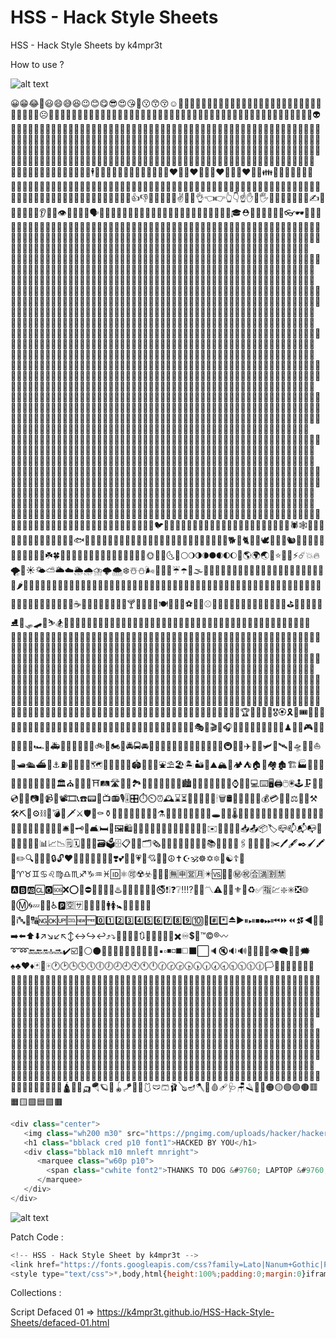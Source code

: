 # HSS - Hack Style Sheets
HSS - Hack Style Sheets by k4mpr3t

How to use ?

![alt text](https://raw.githubusercontent.com/k4mpr3t/HSS-Hack-Style-Sheets/master/hss.jpeg "HSS - Hack Style Sheets")

😀😁😂🤣😃😄😅😆😉😊😋😎😍😘🥰😗😙😚☺️🙂🤗🤩🤔🤨😐😑😶🙄😏😣😥😮🤐😯😪😫😴😌😛😜😝🤤😒😓😔😕🙃🤑😲☹️🙁😖😞😟😤😢😭😦😧😨😩🤯😬😰😱🥵🥶😳🤪😵😡😠🤬😷🤒🤕🤢🤮🤧😇🤠🤡🥳🥴🥺🤥🤫🤭🧐🤓😈👿👹👺💀👻👽🤖💩😺😸😹😻😼😽🙀😿😾👶👧🧒👦👩🧑👨👵🧓👴👲👳‍♀️👳‍♂️🧕🧔👱‍♂️👱‍♀️👨‍🦰👩‍🦰👨‍🦱👩‍🦱👨‍🦲👩‍🦲👨‍🦳👩‍🦳🦸‍♀️🦸‍♂️🦹‍♀️🦹‍♂️👮‍♀️👮‍♂️👷‍♀️👷‍♂️💂‍♀️💂‍♂️🕵️‍♀️🕵️‍♂️👩‍⚕️👨‍⚕️👩‍🌾👨‍🌾👩‍🍳👨‍🍳👩‍🎓👨‍🎓👩‍🎤👨‍🎤👩‍🏫👨‍🏫👩‍🏭👨‍🏭👩‍💻👨‍💻👩‍💼👨‍💼👩‍🔧👨‍🔧👩‍🔬👨‍🔬👩‍🎨👨‍🎨👩‍🚒👨‍🚒👩‍✈️👨‍✈️👩‍🚀👨‍🚀👩‍⚖️👨‍⚖️👰🤵👸🤴🤶🎅🧙‍♀️🧙‍♂️🧝‍♀️🧝‍♂️🧛‍♀️🧛‍♂️🧟‍♀️🧟‍♂️🧞‍♀️🧞‍♂️🧜‍♀️🧜‍♂️🧚‍♀️🧚‍♂️👼🤰🤱🙇‍♀️🙇‍♂️💁‍♀️💁‍♂️🙅‍♀️🙅‍♂️🙆‍♀️🙆‍♂️🙋‍♀️🙋‍♂️🤦‍♀️🤦‍♂️🤷‍♀️🤷‍♂️🙎‍♀️🙎‍♂️🙍‍♀️🙍‍♂️💇‍♀️💇‍♂️💆‍♀️💆‍♂️🧖‍♀️🧖‍♂️💅🤳💃🕺👯‍♀️👯‍♂️🕴🚶‍♀️🚶‍♂️🏃‍♀️🏃‍♂️👫👭👬💑👩‍❤️‍👩👨‍❤️‍👨💏👩‍❤️‍💋‍👩👨‍❤️‍💋‍👨👪👨‍👩‍👧👨‍👩‍👧‍👦👨‍👩‍👦‍👦👨‍👩‍👧‍👧👩‍👩‍👦👩‍👩‍👧👩‍👩‍👧‍👦👩‍👩‍👦‍👦👩‍👩‍👧‍👧👨‍👨‍👦👨‍👨‍👧👨‍👨‍👧‍👦👨‍👨‍👦‍👦👨‍👨‍👧‍👧👩‍👦👩‍👧👩‍👧‍👦👩‍👦‍👦👩‍👧‍👧👨‍👦👨‍👧👨‍👧‍👦👨‍👦‍👦👨‍👧‍👧🤲👐🙌👏🤝👍👎👊✊🤛🤜🤞✌️🤟🤘👌👈👉👆👇☝️✋🤚🖐🖖👋🤙💪🦵🦶🖕✍️🙏💍💄💋👄👅👂👃👣👁👀🧠🦴🦷🗣👤👥🧥👚👕👖👔👗👙👘👠👡👢👞👟🥾🥿🧦🧤🧣🎩🧢👒🎓⛑👑👝👛👜💼🎒👓🕶🥽🥼🌂🧵🧶👶🏻👦🏻👧🏻👨🏻👩🏻👱🏻‍♀️👱🏻👴🏻👵🏻👲🏻👳🏻‍♀️👳🏻👮🏻‍♀️👮🏻👷🏻‍♀️👷🏻💂🏻‍♀️💂🏻🕵🏻‍♀️🕵🏻👩🏻‍⚕️👨🏻‍⚕️👩🏻‍🌾👨🏻‍🌾👩🏻‍🍳👨🏻‍🍳👩🏻‍🎓👨🏻‍🎓👩🏻‍🎤👨🏻‍🎤👩🏻‍🏫👨🏻‍🏫👩🏻‍🏭👨🏻‍🏭👩🏻‍💻👨🏻‍💻👩🏻‍💼👨🏻‍💼👩🏻‍🔧👨🏻‍🔧👩🏻‍🔬👨🏻‍🔬👩🏻‍🎨👨🏻‍🎨👩🏻‍🚒👨🏻‍🚒👩🏻‍✈️👨🏻‍✈️👩🏻‍🚀👨🏻‍🚀👩🏻‍⚖️👨🏻‍⚖️🤶🏻🎅🏻👸🏻🤴🏻👰🏻🤵🏻👼🏻🤰🏻🙇🏻‍♀️🙇🏻💁🏻💁🏻‍♂️🙅🏻🙅🏻‍♂️🙆🏻🙆🏻‍♂️🙋🏻🙋🏻‍♂️🤦🏻‍♀️🤦🏻‍♂️🤷🏻‍♀️🤷🏻‍♂️🙎🏻🙎🏻‍♂️🙍🏻🙍🏻‍♂️💇🏻💇🏻‍♂️💆🏻💆🏻‍♂️🕴🏻💃🏻🕺🏻🚶🏻‍♀️🚶🏻🏃🏻‍♀️🏃🏻🤲🏻👐🏻🙌🏻👏🏻🙏🏻👍🏻👎🏻👊🏻✊🏻🤛🏻🤜🏻🤞🏻✌🏻🤟🏻🤘🏻👌🏻👈🏻👉🏻👆🏻👇🏻☝🏻✋🏻🤚🏻🖐🏻🖖🏻👋🏻🤙🏻💪🏻🖕🏻✍🏻🤳🏻💅🏻👂🏻👃🏻👶🏼👦🏼👧🏼👨🏼👩🏼👱🏼‍♀️👱🏼👴🏼👵🏼👲🏼👳🏼‍♀️👳🏼👮🏼‍♀️👮🏼👷🏼‍♀️👷🏼💂🏼‍♀️💂🏼🕵🏼‍♀️🕵🏼👩🏼‍⚕️👨🏼‍⚕️👩🏼‍🌾👨🏼‍🌾👩🏼‍🍳👨🏼‍🍳👩🏼‍🎓👨🏼‍🎓👩🏼‍🎤👨🏼‍🎤👩🏼‍🏫👨🏼‍🏫👩🏼‍🏭👨🏼‍🏭👩🏼‍💻👨🏼‍💻👩🏼‍💼👨🏼‍💼👩🏼‍🔧👨🏼‍🔧👩🏼‍🔬👨🏼‍🔬👩🏼‍🎨👨🏼‍🎨👩🏼‍🚒👨🏼‍🚒👩🏼‍✈️👨🏼‍✈️👩🏼‍🚀👨🏼‍🚀👩🏼‍⚖️👨🏼‍⚖️🤶🏼🎅🏼👸🏼🤴🏼👰🏼🤵🏼👼🏼🤰🏼🙇🏼‍♀️🙇🏼💁🏼💁🏼‍♂️🙅🏼🙅🏼‍♂️🙆🏼🙆🏼‍♂️🙋🏼🙋🏼‍♂️🤦🏼‍♀️🤦🏼‍♂️🤷🏼‍♀️🤷🏼‍♂️🙎🏼🙎🏼‍♂️🙍🏼🙍🏼‍♂️💇🏼💇🏼‍♂️💆🏼💆🏼‍♂️🕴🏼💃🏼🕺🏼🚶🏼‍♀️🚶🏼🏃🏼‍♀️🏃🏼🤲🏼👐🏼🙌🏼👏🏼🙏🏼👍🏼👎🏼👊🏼✊🏼🤛🏼🤜🏼🤞🏼✌🏼🤟🏼🤘🏼👌🏼👈🏼👉🏼👆🏼👇🏼☝🏼✋🏼🤚🏼🖐🏼🖖🏼👋🏼🤙🏼💪🏼🖕🏼✍🏼🤳🏼💅🏼👂🏼👃🏼👶🏽👦🏽👧🏽👨🏽👩🏽👱🏽‍♀️👱🏽👴🏽👵🏽👲🏽👳🏽‍♀️👳🏽👮🏽‍♀️👮🏽👷🏽‍♀️👷🏽💂🏽‍♀️💂🏽🕵🏽‍♀️🕵🏽👩🏽‍⚕️👨🏽‍⚕️👩🏽‍🌾👨🏽‍🌾👩🏽‍🍳👨🏽‍🍳👩🏽‍🎓👨🏽‍🎓👩🏽‍🎤👨🏽‍🎤👩🏽‍🏫👨🏽‍🏫👩🏽‍🏭👨🏽‍🏭👩🏽‍💻👨🏽‍💻👩🏽‍💼👨🏽‍💼👩🏽‍🔧👨🏽‍🔧👩🏽‍🔬👨🏽‍🔬👩🏽‍🎨👨🏽‍🎨👩🏽‍🚒👨🏽‍🚒👩🏽‍✈️👨🏽‍✈️👩🏽‍🚀👨🏽‍🚀👩🏽‍⚖️👨🏽‍⚖️🤶🏽🎅🏽👸🏽🤴🏽👰🏽🤵🏽👼🏽🤰🏽🙇🏽‍♀️🙇🏽💁🏽💁🏽‍♂️🙅🏽🙅🏽‍♂️🙆🏽🙆🏽‍♂️🙋🏽🙋🏽‍♂️🤦🏽‍♀️🤦🏽‍♂️🤷🏽‍♀️🤷🏽‍♂️🙎🏽🙎🏽‍♂️🙍🏽🙍🏽‍♂️💇🏽💇🏽‍♂️💆🏽💆🏽‍♂️🕴🏼💃🏽🕺🏽🚶🏽‍♀️🚶🏽🏃🏽‍♀️🏃🏽🤲🏽👐🏽🙌🏽👏🏽🙏🏽👍🏽👎🏽👊🏽✊🏽🤛🏽🤜🏽🤞🏽✌🏽🤟🏽🤘🏽👌🏽👈🏽👉🏽👆🏽👇🏽☝🏽✋🏽🤚🏽🖐🏽🖖🏽👋🏽🤙🏽💪🏽🖕🏽✍🏽🤳🏽💅🏽👂🏽👃🏽👶🏾👦🏾👧🏾👨🏾👩🏾👱🏾‍♀️👱🏾👴🏾👵🏾👲🏾👳🏾‍♀️👳🏾👮🏾‍♀️👮🏾👷🏾‍♀️👷🏾💂🏾‍♀️💂🏾🕵🏾‍♀️🕵🏾👩🏾‍⚕️👨🏾‍⚕️👩🏾‍🌾👨🏾‍🌾👩🏾‍🍳👨🏾‍🍳👩🏾‍🎓👨🏾‍🎓👩🏾‍🎤👨🏾‍🎤👩🏾‍🏫👨🏾‍🏫👩🏾‍🏭👨🏾‍🏭👩🏾‍💻👨🏾‍💻👩🏾‍💼👨🏾‍💼👩🏾‍🔧👨🏾‍🔧👩🏾‍🔬👨🏾‍🔬👩🏾‍🎨👨🏾‍🎨👩🏾‍🚒👨🏾‍🚒👩🏾‍✈️👨🏾‍✈️👩🏾‍🚀👨🏾‍🚀👩🏾‍⚖️👨🏾‍⚖️🤶🏾🎅🏾👸🏾🤴🏾👰🏾🤵🏾👼🏾🤰🏾🙇🏾‍♀️🙇🏾💁🏾💁🏾‍♂️🙅🏾🙅🏾‍♂️🙆🏾🙆🏾‍♂️🙋🏾🙋🏾‍♂️🤦🏾‍♀️🤦🏾‍♂️🤷🏾‍♀️🤷🏾‍♂️🙎🏾🙎🏾‍♂️🙍🏾🙍🏾‍♂️💇🏾💇🏾‍♂️💆🏾💆🏾‍♂️🕴🏾💃🏾🕺🏾🚶🏾‍♀️🚶🏾🏃🏾‍♀️🏃🏾🤲🏾👐🏾🙌🏾👏🏾🙏🏾👍🏾👎🏾👊🏾✊🏾🤛🏾🤜🏾🤞🏾✌🏾🤟🏾🤘🏾👌🏾👈🏾👉🏾👆🏾👇🏾☝🏾✋🏾🤚🏾🖐🏾🖖🏾👋🏾🤙🏾💪🏾🖕🏾✍🏾🤳🏾💅🏾👂🏾👃🏾👶🏿👦🏿👧🏿👨🏿👩🏿👱🏿‍♀️👱🏿👴🏿👵🏿👲🏿👳🏿‍♀️👳🏿👮🏿‍♀️👮🏿👷🏿‍♀️👷🏿💂🏿‍♀️💂🏿🕵🏿‍♀️🕵🏿👩🏿‍⚕️👨🏿‍⚕️👩🏿‍🌾👨🏿‍🌾👩🏿‍🍳👨🏿‍🍳👩🏿‍🎓👨🏿‍🎓👩🏿‍🎤👨🏿‍🎤👩🏿‍🏫👨🏿‍🏫👩🏿‍🏭👨🏿‍🏭👩🏿‍💻👨🏿‍💻👩🏿‍💼👨🏿‍💼👩🏿‍🔧👨🏿‍🔧👩🏿‍🔬👨🏿‍🔬👩🏿‍🎨👨🏿‍🎨👩🏿‍🚒👨🏿‍🚒👩🏿‍✈️👨🏿‍✈️👩🏿‍🚀👨🏿‍🚀👩🏿‍⚖️👨🏿‍⚖️🤶🏿🎅🏿👸🏿🤴🏿👰🏿🤵🏿👼🏿🤰🏿🙇🏿‍♀️🙇🏿💁🏿💁🏿‍♂️🙅🏿🙅🏿‍♂️🙆🏿🙆🏿‍♂️🙋🏿🙋🏿‍♂️🤦🏿‍♀️🤦🏿‍♂️🤷🏿‍♀️🤷🏿‍♂️🙎🏿🙎🏿‍♂️🙍🏿🙍🏿‍♂️💇🏿💇🏿‍♂️💆🏿💆🏿‍♂️🕴🏿💃🏿🕺🏿🚶🏿‍♀️🚶🏿🏃🏿‍♀️🏃🏿🤲🏿👐🏿🙌🏿👏🏿🙏🏿👍🏿👎🏿👊🏿✊🏿🤛🏿🤜🏿🤞🏿✌🏿🤟🏿🤘🏿👌🏿👈🏿👉🏿👆🏿👇🏿☝🏿✋🏿🤚🏿🖐🏿🖖🏿👋🏿🤙🏿💪🏿🖕🏿✍🏿🤳🏿💅🏿👂🏿👃🏿🐶🐱🐭🐹🐰🦊🦝🐻🐼🦘🦡🐨🐯🦁🐮🐷🐽🐸🐵🙈🙉🙊🐒🐔🐧🐦🐤🐣🐥🦆🦢🦅🦉🦚🦜🦇🐺🐗🐴🦄🐝🐛🦋🐌🐚🐞🐜🦗🕷🕸🦂🦟🦠🐢🐍🦎🦖🦕🐙🦑🦐🦀🐡🐠🐟🐬🐳🐋🦈🐊🐅🐆🦓🦍🐘🦏🦛🐪🐫🦙🦒🐃🐂🐄🐎🐖🐏🐑🐐🦌🐕🐩🐈🐓🦃🕊🐇🐁🐀🐿🦔🐾🐉🐲🌵🎄🌲🌳🌴🌱🌿☘️🍀🎍🎋🍃🍂🍁🍄🌾💐🌷🌹🥀🌺🌸🌼🌻🌞🌝🌛🌜🌚🌕🌖🌗🌘🌑🌒🌓🌔🌙🌎🌍🌏💫⭐️🌟✨⚡️☄️💥🔥🌪🌈☀️🌤⛅️🌥☁️🌦🌧⛈🌩🌨❄️☃️⛄️🌬💨💧💦☔️☂️🌊🌫🍏🍎🍐🍊🍋🍌🍉🍇🍓🍈🍒🍑🍍🥭🥥🥝🍅🍆🥑🥦🥒🥬🌶🌽🥕🥔🍠🥐🍞🥖🥨🥯🧀🥚🍳🥞🥓🥩🍗🍖🌭🍔🍟🍕🥪🥙🌮🌯🥗🥘🥫🍝🍜🍲🍛🍣🍱🥟🍤🍙🍚🍘🍥🥮🥠🍢🍡🍧🍨🍦🥧🍰🎂🍮🍭🍬🍫🍿🧂🍩🍪🌰🥜🍯🥛🍼☕️🍵🥤🍶🍺🍻🥂🍷🥃🍸🍹🍾🥄🍴🍽🥣🥡🥢⚽️🏀🏈⚾️🥎🏐🏉🎾🥏🎱🏓🏸🥅🏒🏑🥍🏏⛳️🏹🎣🥊🥋🎽⛸🥌🛷🛹🎿⛷🏂🏋️‍♀️🏋🏻‍♀️🏋🏼‍♀️🏋🏽‍♀️🏋🏾‍♀️🏋🏿‍♀️🏋️‍♂️🏋🏻‍♂️🏋🏼‍♂️🏋🏽‍♂️🏋🏾‍♂️🏋🏿‍♂️🤼‍♀️🤼‍♂️🤸‍♀️🤸🏻‍♀️🤸🏼‍♀️🤸🏽‍♀️🤸🏾‍♀️🤸🏿‍♀️🤸‍♂️🤸🏻‍♂️🤸🏼‍♂️🤸🏽‍♂️🤸🏾‍♂️🤸🏿‍♂️⛹️‍♀️⛹🏻‍♀️⛹🏼‍♀️⛹🏽‍♀️⛹🏾‍♀️⛹🏿‍♀️⛹️‍♂️⛹🏻‍♂️⛹🏼‍♂️⛹🏽‍♂️⛹🏾‍♂️⛹🏿‍♂️🤺🤾‍♀️🤾🏻‍♀️🤾🏼‍♀️🤾🏾‍♀️🤾🏾‍♀️🤾🏿‍♀️🤾‍♂️🤾🏻‍♂️🤾🏼‍♂️🤾🏽‍♂️🤾🏾‍♂️🤾🏿‍♂️🏌️‍♀️🏌🏻‍♀️🏌🏼‍♀️🏌🏽‍♀️🏌🏾‍♀️🏌🏿‍♀️🏌️‍♂️🏌🏻‍♂️🏌🏼‍♂️🏌🏽‍♂️🏌🏾‍♂️🏌🏿‍♂️🏇🏇🏻🏇🏼🏇🏽🏇🏾🏇🏿🧘‍♀️🧘🏻‍♀️🧘🏼‍♀️🧘🏽‍♀️🧘🏾‍♀️🧘🏿‍♀️🧘‍♂️🧘🏻‍♂️🧘🏼‍♂️🧘🏽‍♂️🧘🏾‍♂️🧘🏿‍♂️🏄‍♀️🏄🏻‍♀️🏄🏼‍♀️🏄🏽‍♀️🏄🏾‍♀️🏄🏿‍♀️🏄‍♂️🏄🏻‍♂️🏄🏼‍♂️🏄🏽‍♂️🏄🏾‍♂️🏄🏿‍♂️🏊‍♀️🏊🏻‍♀️🏊🏼‍♀️🏊🏽‍♀️🏊🏾‍♀️🏊🏿‍♀️🏊‍♂️🏊🏻‍♂️🏊🏼‍♂️🏊🏽‍♂️🏊🏾‍♂️🏊🏿‍♂️🤽‍♀️🤽🏻‍♀️🤽🏼‍♀️🤽🏽‍♀️🤽🏾‍♀️🤽🏿‍♀️🤽‍♂️🤽🏻‍♂️🤽🏼‍♂️🤽🏽‍♂️🤽🏾‍♂️🤽🏿‍♂️🚣‍♀️🚣🏻‍♀️🚣🏼‍♀️🚣🏽‍♀️🚣🏾‍♀️🚣🏿‍♀️🚣‍♂️🚣🏻‍♂️🚣🏼‍♂️🚣🏽‍♂️🚣🏾‍♂️🚣🏿‍♂️🧗‍♀️🧗🏻‍♀️🧗🏼‍♀️🧗🏽‍♀️🧗🏾‍♀️🧗🏿‍♀️🧗‍♂️🧗🏻‍♂️🧗🏼‍♂️🧗🏽‍♂️🧗🏾‍♂️🧗🏿‍♂️🚵‍♀️🚵🏻‍♀️🚵🏼‍♀️🚵🏽‍♀️🚵🏾‍♀️🚵🏿‍♀️🚵‍♂️🚵🏻‍♂️🚵🏼‍♂️🚵🏽‍♂️🚵🏾‍♂️🚵🏿‍♂️🚴‍♀️🚴🏻‍♀️🚴🏼‍♀️🚴🏽‍♀️🚴🏾‍♀️🚴🏿‍♀️🚴‍♂️🚴🏻‍♂️🚴🏼‍♂️🚴🏽‍♂️🚴🏾‍♂️🚴🏿‍♂️🏆🥇🥈🥉🏅🎖🏵🎗🎫🎟🎪🤹‍♀️🤹🏻‍♀️🤹🏼‍♀️🤹🏽‍♀️🤹🏾‍♀️🤹🏿‍♀️🤹‍♂️🤹🏻‍♂️🤹🏼‍♂️🤹🏽‍♂️🤹🏾‍♂️🤹🏿‍♂️🎭🎨🎬🎤🎧🎼🎹🥁🎷🎺🎸🎻🎲🧩♟🎯🎳🎮🎰🚗🚕🚙🚌🚎🏎🚓🚑🚒🚐🚚🚛🚜🛴🚲🛵🏍🚨🚔🚍🚘🚖🚡🚠🚟🚃🚋🚞🚝🚄🚅🚈🚂🚆🚇🚊🚉✈️🛫🛬🛩💺🛰🚀🛸🚁🛶⛵️🚤🛥🛳⛴🚢⚓️⛽️🚧🚦🚥🚏🗺🗿🗽🗼🏰🏯🏟🎡🎢🎠⛲️⛱🏖🏝🏜🌋⛰🏔🗻🏕⛺️🏠🏡🏘🏚🏗🏭🏢🏬🏣🏤🏥🏦🏨🏪🏫🏩💒🏛⛪️🕌🕍🕋⛩🛤🛣🗾🎑🏞🌅🌄🌠🎇🎆🌇🌆🏙🌃🌌🌉🌁🆓📗📕⌚️📱📲💻⌨️🖥🖨🖱🖲🕹🗜💽💾💿📀📼📷📸📹🎥📽🎞📞☎️📟📠📺📻🎙🎚🎛⏱⏲⏰🕰⌛️⏳📡🔋🔌💡🔦🕯🗑🛢💸💵💴💶💷💰💳🧾💎⚖️🔧🔨⚒🛠⛏🔩⚙️⛓🔫💣🔪🗡⚔️🛡🚬⚰️⚱️🏺🧭🧱🔮🧿🧸📿💈⚗️🔭🧰🧲🧪🧫🧬🧯🔬🕳💊💉🌡🚽🚰🚿🛁🛀🛀🏻🛀🏼🛀🏽🛀🏾🛀🏿🧴🧵🧶🧷🧹🧺🧻🧼🧽🛎🔑🗝🚪🛋🛏🛌🖼🛍🧳🛒🎁🎈🎏🎀🎊🎉🧨🎎🏮🎐🧧✉️📩📨📧💌📥📤📦🏷📪📫📬📭📮📯📜📃📄📑📊📈📉🗒🗓📆📅📇🗃🗳🗄📋📁📂🗂🗞📰📓📔📒📕📗📘📙📚📖🔖🔗📎🖇📐📏📌📍✂️🖊🖋✒️🖌🖍📝✏️🔍🔎🔏🔐🔒🔓❤️🧡💛💚💙💜🖤💔❣️💕💞💓💗💖💘💝💟☮️✝️☪️🕉☸️✡️🔯🕎☯️☦️🛐⛎♈️♉️♊️♋️♌️♍️♎️♏️♐️♑️♒️♓️🆔⚛️🉑☢️☣️📴📳🈶🈚️🈸🈺🈷️✴️🆚💮🉐㊙️㊗️🈴🈵🈹🈲🅰️🅱️🆎🆑🅾️🆘❌⭕️🛑⛔️📛🚫💯💢♨️🚷🚯🚳🚱🔞📵🚭❗️❕❓❔‼️⁉️🔅🔆〽️⚠️🚸🔱⚜️🔰♻️✅🈯️💹❇️✳️❎🌐💠Ⓜ️🌀💤🏧🚾♿️🅿️🈳🈂️🛂🛃🛄🛅🚹🚺🚼🚻🚮🎦📶🈁🔣ℹ️🔤🔡🔠🆖🆗🆙🆒🆕🆓0️⃣1️⃣2️⃣3️⃣4️⃣5️⃣6️⃣7️⃣8️⃣9️⃣🔟🔢#️⃣*️⃣⏏️▶️⏸⏯⏹⏺⏭⏮⏩⏪⏫⏬◀️🔼🔽➡️⬅️⬆️⬇️↗️↘️↙️↖️↕️↔️↪️↩️⤴️⤵️🔀🔁🔂🔄🔃🎵🎶➕➖➗✖️♾💲💱™️©️®️〰️➰➿🔚🔙🔛🔝🔜✔️☑️🔘⚪️⚫️🔴🔵🔺🔻🔸🔹🔶🔷🔳🔲▪️▫️◾️◽️◼️◻️⬛️⬜️🔈🔇🔉🔊🔔🔕📣📢👁‍🗨💬💭🗯♠️♣️♥️♦️🃏🎴🀄️🕐🕑🕒🕓🕔🕕🕖🕗🕘🕙🕚🕛🕜🕝🕞🕟🕠🕡🕢🕣🕤🕥🕦🕧🏳️🏴🏁🚩🏳️‍🌈🏴‍☠️🇦🇫🇦🇽🇦🇱🇩🇿🇦🇸🇦🇩🇦🇴🇦🇮🇦🇶🇦🇬🇦🇷🇦🇲🇦🇼🇦🇺🇦🇹🇦🇿🇧🇸🇧🇭🇧🇩🇧🇧🇧🇾🇧🇪🇧🇿🇧🇯🇧🇲🇧🇹🇧🇴🇧🇦🇧🇼🇧🇷🇮🇴🇻🇬🇧🇳🇧🇬🇧🇫🇧🇮🇰🇭🇨🇲🇨🇦🇮🇨🇨🇻🇧🇶🇰🇾🇨🇫🇹🇩🇨🇱🇨🇳🇨🇽🇨🇨🇨🇴🇰🇲🇨🇬🇨🇩🇨🇰🇨🇷🇨🇮🇭🇷🇨🇺🇨🇼🇨🇾🇨🇿🇩🇰🇩🇯🇩🇲🇩🇴🇪🇨🇪🇬🇸🇻🇬🇶🇪🇷🇪🇪🇪🇹🇪🇺🇫🇰🇫🇴🇫🇯🇫🇮🇫🇷🇬🇫🇵🇫🇹🇫🇬🇦🇬🇲🇬🇪🇩🇪🇬🇭🇬🇮🇬🇷🇬🇱🇬🇩🇬🇵🇬🇺🇬🇹🇬🇬🇬🇳🇬🇼🇬🇾🇭🇹🇭🇳🇭🇰🇭🇺🇮🇸🇮🇳🇮🇩🇮🇷🇮🇶🇮🇪🇮🇲🇮🇱🇮🇹🇯🇲🇯🇵🎌🇯🇪🇯🇴🇰🇿🇰🇪🇰🇮🇽🇰🇰🇼🇰🇬🇱🇦🇱🇻🇱🇧🇱🇸🇱🇷🇱🇾🇱🇮🇱🇹🇱🇺🇲🇴🇲🇰🇲🇬🇲🇼🇲🇾🇲🇻🇲🇱🇲🇹🇲🇭🇲🇶🇲🇷🇲🇺🇾🇹🇲🇽🇫🇲🇲🇩🇲🇨🇲🇳🇲🇪🇲🇸🇲🇦🇲🇿🇲🇲🇳🇦🇳🇷🇳🇵🇳🇱🇳🇨🇳🇿🇳🇮🇳🇪🇳🇬🇳🇺🇳🇫🇰🇵🇲🇵🇳🇴🇴🇲🇵🇰🇵🇼🇵🇸🇵🇦🇵🇬🇵🇾🇵🇪🇵🇭🇵🇳🇵🇱🇵🇹🇵🇷🇶🇦🇷🇪🇷🇴🇷🇺🇷🇼🇼🇸🇸🇲🇸🇦🇸🇳🇷🇸🇸🇨🇸🇱🇸🇬🇸🇽🇸🇰🇸🇮🇬🇸🇸🇧🇸🇴🇿🇦🇰🇷🇸🇸🇪🇸🇱🇰🇧🇱🇸🇭🇰🇳🇱🇨🇵🇲🇻🇨🇸🇩🇸🇷🇸🇿🇸🇪🇨🇭🇸🇾🇹🇼🇹🇯🇹🇿🇹🇭🇹🇱🇹🇬🇹🇰🇹🇴🇹🇹🇹🇳🇹🇷🇹🇲🇹🇨🇹🇻🇻🇮🇺🇬🇺🇦🇦🇪🇬🇧🏴󠁧󠁢󠁥󠁮󠁧󠁿🏴󠁧󠁢󠁳󠁣󠁴󠁿🏴󠁧󠁢󠁷󠁬󠁳󠁿🇺🇳🇺🇸🇺🇾🇺🇿🇻🇺🇻🇦🇻🇪🇻🇳🇼🇫🇪🇭🇾🇪🇿🇲🇿🇼🥱🤏🦾🦿🦻🧏🧏‍♂️🧏‍♀️🧍🧍‍♂️🧍‍♀️🧎🧎‍♂️🧎‍♀️👨‍🦯👩‍🦯👨‍🦼👩‍🦼👨‍🦽👩‍🦽🦧🦮🐕‍🦺🦥🦦🦨🦩🧄🧅🧇🧆🧈🦪🧃🧉🧊🛕🦽🦼🛺🪂🪐🤿🪀🪁🦺🥻🩱🩲🩳🩰🪕🪔🪓🦯🩸🩹🩺🪑🪒🤎🤍🟠🟡🟢🟣🟤🟥🟧🟨🟩🟦🟪🟫

```javascript
<div class="center">
   <img class="wh200 m30" src="https://pngimg.com/uploads/hacker/hacker_PNG24.png" />
   <h1 class="bblack cred p10 font1">HACKED BY YOU</h1>
   <div class="bblack m10 mnleft mnright">
      <marquee class="w60p p10">
        <span class="cwhite font2">THANKS TO DOG &#9760; LAPTOP &#9760; YOU &#9760; PRESENTS FOR MILLENIALS</span>
      </marquee>
   </div>
</div>
```

![alt text](https://raw.githubusercontent.com/k4mpr3t/HSS-Hack-Style-Sheets/master/defaced-01.png "SCRIPT DEFACED 01")

Patch Code :

```javascript
<!-- HSS - Hack Style Sheet by k4mpr3t -->
<link href="https://fonts.googleapis.com/css?family=Lato|Nanum+Gothic|Permanent+Marker|Turret+Road|Creepster|Denk+One|Metal+Mania|New+Rocker|Nosifer&display=swap" rel="stylesheet">
<style type="text/css">*,body,html{height:100%;padding:0;margin:0}iframe{width:100%}img{margin:-5px}.top{top:0}.top-left{top:0;left:0}.top-right{top:0;right:0}.bottom{bottom:0}.bottom-left{bottom:0;left:0}.bottom-right{bottom:0;right:0}.left{left:0}.right{right:0}.left-right{left:0;right:0}.top-bottom{top:0;bottom:0}.center{transform:translate(-50%,-50%);position:absolute;text-align:center;height:auto;width:100%;left:50%;top:50%}.hide{display:none}.font-courier{font-family:Courier}.font-terminal{font-family:Terminal,'Lucida Console',Courier}.font-consolas{font-family:Consolas,'Lucida Console',Courier}.font-lucida{font-family:'Lucida Console',Courier}.font1{font-family:'Permanent Marker',cursive}.font2{font-family:Lato,sans-serif}.font3{font-family:'Nanum Gothic',sans-serif}.font4{font-family:'Turret Road',cursive}.font5{font-family:'Denk One',sans-serif}.font6{font-family:Creepster,cursive}.font7{font-family:Nosifer,cursive}.font8{font-family:'New Rocker',cursive}.font9{font-family:'Metal Mania',cursive}.bblack{background:#000}.bwhite{background:#fff}.bhack{background:#0f0}.bred{background:red}.chack{color:#0f0}.cwhite{color:#fff}.cred{color:red}.mnleft{margin-left:0!important}.mnright{margin-right:0!important}.mntop{margin-top:0!important}.mnbottom{margin-bottom:0!important}.pnleft{padding-left:0!important}.pnright{padding-right:0!important}.pntop{padding-top:0!important}.pnbottom{padding-bottom:0!important}.m5{margin:5px}.m10{margin:10px}.m20{margin:20px}.m30{margin:30px}.m40{margin:40px}.m50{margin:50px}.m5p{margin:5%}.m10p{margin:10%}.m20p{margin:20%}.m30p{margin:30%}.m40p{margin:40%}.m50p{margin:50%}.p5{padding:5px}.p10{padding:10px}.p20{padding:20px}.p30{padding:30px}.p40{padding:40px}.p50{padding:50px}.p5p{padding:5%}.p10p{padding:10%}.p20p{padding:20%}.p30p{padding:30%}.p40p{padding:40%}.p50p{padding:50%}.w5p{width:5%}.w10p{width:10%}.w20p{width:20%}.w30p{width:30%}.w40p{width:40%}.w50p{width:50%}.w60p{width:60%}.w70p{width:70%}.w80p{width:80%}.w90p{width:90%}.w100p{width:100%}.wh100{height:100px;width:100px}.wh200{height:200px;width:200px}.wh300{height:300px;width:300px}.wh400{height:400px;width:400px}.wh500{height:500px;width:500px}.wh600{height:600px;width:600px}.wh700{height:700px;width:700px}.w50{width:50px}.w100{width:100px}.w200{width:200px}.w300{width:300px}.w400{width:400px}.w500{width:500px}.w600{width:600px}.w700{width:700px}.h50{height:50px}.h100{height:100px}.h200{height:200px}.h300{height:300px}.h400{height:400px}.h500{height:500px}.w600{width:600px}.h700{height:700px}</style>
```
Collections : 

Script Defaced 01 => https://k4mpr3t.github.io/HSS-Hack-Style-Sheets/defaced-01.html
